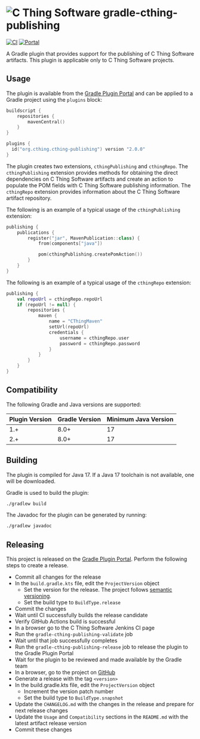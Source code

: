 # ![C Thing Software](https://www.cthing.com/branding/CThingSoftware-57x60.png "C Thing Software") gradle-cthing-publishing

[![CI](https://github.com/cthing/gradle-cthing-publishing/actions/workflows/ci.yml/badge.svg)](https://github.com/cthing/gradle-cthing-publishing/actions/workflows/ci.yml)
[![Portal](https://img.shields.io/gradle-plugin-portal/v/org.cthing.cthing-publishing?label=Plugin%20Portal&logo=gradle)](https://plugins.gradle.org/plugin/org.cthing.cthing-publishing)

A Gradle plugin that provides support for the publishing of C Thing Software artifacts. This plugin
is applicable only to C Thing Software projects.

## Usage

The plugin is available from the
[Gradle Plugin Portal](https://plugins.gradle.org/plugin/org.cthing.cthing-publishing) and can be
applied to a Gradle project using the `plugins` block:

```kotlin
buildscript {
    repositories {
        mavenCentral()
    }
}

plugins {
  id("org.cthing.cthing-publishing") version "2.0.0"
}
```

The plugin creates two extensions, `cthingPublishing` and `cthingRepo`. The `cthingPublishing`
extension provides methods for obtaining the direct dependencies on C Thing Software artifacts
and create an action to populate the POM fields with C Thing Software publishing information.
The `cthingRepo` extension provides information about the C Thing Software artifact repository.

The following is an example of a typical usage of the `cthingPublishing` extension:
```kotlin
publishing {
    publications {
        register("jar", MavenPublication::class) {
            from(components["java"])

            pom(cthingPublishing.createPomAction())
        }
    }
}
```
The following is an example of a typical usage of the `cthingRepo` extension:
```kotlin
publishing {
    val repoUrl = cthingRepo.repoUrl
    if (repoUrl != null) {
        repositories {
            maven {
                name = "CThingMaven"
                setUrl(repoUrl)
                credentials {
                    username = cthingRepo.user
                    password = cthingRepo.password
                }
            }
        }
    }
}
```

## Compatibility

The following Gradle and Java versions are supported:

| Plugin Version | Gradle Version | Minimum Java Version |
|----------------|----------------|----------------------|
| 1.+            | 8.0+           | 17                   |
| 2.+            | 8.0+           | 17                   |

## Building

The plugin is compiled for Java 17. If a Java 17 toolchain is not available, one will be downloaded.

Gradle is used to build the plugin:
```bash
./gradlew build
```
The Javadoc for the plugin can be generated by running:
```bash
./gradlew javadoc
```

## Releasing

This project is released on the [Gradle Plugin Portal](https://plugins.gradle.org/plugin/org.cthing.cthing-publishing).
Perform the following steps to create a release.

- Commit all changes for the release
- In the `build.gradle.kts` file, edit the `ProjectVersion` object
    - Set the version for the release. The project follows [semantic versioning](https://semver.org/).
    - Set the build type to `BuildType.release`
- Commit the changes
- Wait until CI successfully builds the release candidate
- Verify GitHub Actions build is successful
- In a browser go to the C Thing Software Jenkins CI page
- Run the `gradle-cthing-publishing-validate` job
- Wait until that job successfully completes
- Run the `gradle-cthing-publishing-release` job to release the plugin to the Gradle Plugin Portal
- Wait for the plugin to be reviewed and made available by the Gradle team
- In a browser, go to the project on [GitHub](https://github.com/cthing/gradle-cthing-publishing)
- Generate a release with the tag `<version>`
- In the build.gradle.kts file, edit the `ProjectVersion` object
    - Increment the version patch number
    - Set the build type to `BuildType.snapshot`
- Update the `CHANGELOG.md` with the changes in the release and prepare for next release changes
- Update the `Usage` and `Compatibility` sections in the `README.md` with the latest artifact release version
- Commit these changes
